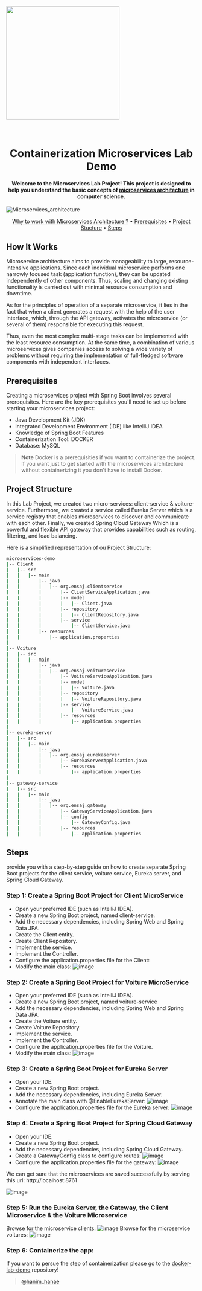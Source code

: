 <img src="https://github.com/hhanae/docker-demo-lab/assets/97336261/863ae84e-5c9f-43fd-8538-f7ed51902268" width="300">
<h1 align="center">
  <br>
  Containerization Microservices Lab Demo
  <br>
</h1>

<h4 align="center">Welcome to the Microservices Lab Project! This project is designed to help you understand the basic concepts of <a href="https://cloud.google.com/learn/what-is-microservices-architecture?hl=fr#:~:text=L'architecture%20de%20microservices%20(ou,%C3%A9l%C3%A9ment%20ayant%20ses%20propres%20responsabilit%C3%A9s.)" target="_blank">microservices architecture</a> in computer science.</h4>

![Microservices_architecture](https://github.com/hhanae/microservices_demo/assets/97336261/4ceb4237-4a9c-41d7-a8c0-bb2a282ff50e)


<p align="center">
  <a href="#how-it-works">Why to work with Microservices Architecture ?</a> •
  <a href="#prerequisites">Prerequisites</a> •
  <a href="#project_structure">Project Stucture</a> •
  <a href="#steps">Steps</a> 
</p>



## How It Works

Microservice architecture aims to provide manageability to large, resource-intensive applications. Since each individual microservice performs one narrowly focused task (application function), they can be updated independently of other components. Thus, scaling and changing existing functionality is carried out with minimal resource consumption and downtime.

As for the principles of operation of a separate microservice, it lies in the fact that when a client generates a request with the help of the user interface, which, through the API gateway, activates the microservice (or several of them) responsible for executing this request.

Thus, even the most complex multi-stage tasks can be implemented with the least resource consumption. At the same time, a combination of various microservices gives companies access to solving a wide variety of problems without requiring the implementation of full-fledged software components with independent interfaces.


## Prerequisites

Creating a microservices project with Spring Boot involves several prerequisites. Here are the key prerequisites you'll need to set up before starting your microservices project:

* Java Development Kit (JDK)
* Integrated Development Environment (IDE) like IntelliJ IDEA
* Knowledge of Spring Boot Features
* Containerization Tool: DOCKER
* Database: MySQL


> **Note**
> Docker is a prerequisities if you want to containerize the project. If you want just to get started with the microservices architecture without containerizing it you don't have to install Docker.


## Project Structure

In this Lab Project, we created two micro-services: client-service & voiture-service. Furthermore, we created a service called Eureka Server which is a service registry that enables microservices to discover and communicate with each other. Finally, we created Spring Cloud Gateway Which is a powerful and flexible API gateway that provides capabilities such as routing, filtering, and load balancing. 

Here is a simplified representation of ou Project Structure:
```bash
microservices-demo
|-- Client
|   |-- src
|   |   |-- main
|   |       |-- java
|   |       |   |-- org.ensaj.clientservice
|   |       |       |-- ClientServiceApplication.java
|   |       |       |-- model
|   |       |       |   |-- Client.java
|   |       |       |-- repository
|   |       |       |   |-- ClientRepository.java
|   |       |       |-- service
|   |       |           |-- ClientService.java
|   |       |-- resources
|   |           |-- application.properties
|
|-- Voiture
|   |-- src
|   |   |-- main
|   |       |-- java
|   |       |   |-- org.ensaj.voitureservice
|   |       |       |-- VoitureServiceApplication.java
|   |       |       |-- model
|   |       |       |   |-- Voiture.java
|   |       |       |-- repository
|   |       |       |   |-- VoitureRepository.java
|   |       |       |-- service
|   |       |           |-- VoitureService.java
|   |       |       |-- resources
|   |       |           |-- application.properties
|
|-- eureka-server
|   |-- src
|   |   |-- main
|   |       |-- java
|   |       |   |-- org.ensaj.eurekaserver
|   |       |       |-- EurekaServerApplication.java
|   |       |       |-- resources
|   |       |           |-- application.properties
|
|-- gateway-service
|   |-- src
|   |   |-- main
|   |       |-- java
|   |       |   |-- org.ensaj.gateway
|   |       |       |-- GatewayServiceApplication.java
|   |       |       |-- config
|   |       |           |-- GatewayConfig.java
|   |       |       |-- resources
|   |       |           |-- application.properties

```


## Steps

provide you with a step-by-step guide on how to create separate Spring Boot projects for the client service, voiture service, Eureka server, and Spring Cloud Gateway.

### Step 1: Create a Spring Boot Project for Client MicroService
* Open your preferred IDE (such as IntelliJ IDEA).
* Create a new Spring Boot project, named client-service.
* Add the necessary dependencies, including Spring Web and Spring Data JPA.
* Create the Client entity.
* Create Client Repository.
* Implement the service.
* Implement the Controller.
* Configure the application.properties file for the Client:
* Modify the main class:
![image](https://github.com/hhanae/microservices_demo/assets/97336261/186881da-86c8-407f-8914-6dafb3d8f80c)


### Step 2: Create a Spring Boot Project for Voiture MicroService
* Open your preferred IDE (such as IntelliJ IDEA).
* Create a new Spring Boot project, named voiture-service
* Add the necessary dependencies, including Spring Web and Spring Data JPA.
* Create the Voiture entity.
* Create Voiture Repository.
* Implement the service.
* Implement the Controller.
* Configure the application.properties file for the Voiture.
* Modify the main class:
![image](https://github.com/hhanae/microservices_demo/assets/97336261/c52c445d-2c6d-409b-b87d-5155e13f58d7)

### Step 3: Create a Spring Boot Project for Eureka Server
* Open your IDE.
* Create a new Spring Boot project.
* Add the necessary dependencies, including Eureka Server.
* Annotate the main class with @EnableEurekaServer:
![image](https://github.com/hhanae/microservices_demo/assets/97336261/8839604f-403e-49e5-a7d2-495894a691d4)
* Configure the application.properties file for the Eureka server:
![image](https://github.com/hhanae/microservices_demo/assets/97336261/45da5504-c86f-465f-ad90-924e44e962d5)

### Step 4: Create a Spring Boot Project for Spring Cloud Gateway
* Open your IDE.
* Create a new Spring Boot project.
* Add the necessary dependencies, including Spring Cloud Gateway.
* Create a GatewayConfig class to configure routes:
![image](https://github.com/hhanae/microservices_demo/assets/97336261/994c4acd-08a4-434e-8326-cd0e7bf7c5b0)
* Configure the application.properties file for the gateway:
![image](https://github.com/hhanae/microservices_demo/assets/97336261/19f5a0b1-03e4-43cd-951b-49d0ba796d12)

We can get sure that the microservices are saved successfully by serving this url: http://localhost:8761

![image](https://github.com/hhanae/microservices_demo/assets/97336261/afbba49c-772b-4905-9ef1-4b394afb810e)


### Step 5: Run the Eureka Server, the Gateway, the Client Microservice & the Voiture Microservice
Browse for the microservice clients:
![image](https://github.com/hhanae/microservices_demo/assets/97336261/9a1206ac-475d-472f-83f2-4d2bc9460d14)
Browse for the microservice voitures:
![image](https://github.com/hhanae/microservices_demo/assets/97336261/a48c0937-2cde-4b92-bce2-1122937f637f)


### Step 6: Containerize the app:

If you want to persue the step of containerization please go to the <a href="https://cloud.google.com/learn/what-is-microservices-architecture?hl=fr#:~:text=L'architecture%20de%20microservices%20(ou,%C3%A9l%C3%A9ment%20ayant%20ses%20propres%20responsabilit%C3%A9s.)" target="_blank">docker-lab-demo</a> repository!


> [@hanim_hanae]([https://twitter.com/amit_merchant](https://hanim-hanae.vercel.app/)https://hanim-hanae.vercel.app/)

